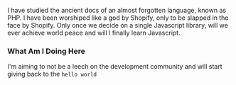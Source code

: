 I have studied the ancient docs of an almost forgotten language, known as PHP. 
I have been worshiped like a god by Shopify, only to be slapped in the face by Shopify.
Only once we decide on a single Javascript library, will we ever achieve world peace and will I finally learn Javascript.

### What Am I Doing Here
I'm aiming to not be a leech on the development community and will start giving back to the `hello world`
